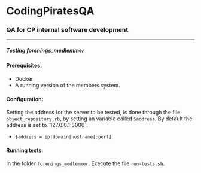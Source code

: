 # CodingPiratesQA
### QA for CP internal software development
---
##### Testing forenings_medlemmer
#### Prerequisites:

* Docker.
* A running version of the members system.

#### Configuration:

Setting the address for the server to be tested, is done through the file `object_repository.rb`,
by setting an variable called `$address`. By default the address is set to ´127.0.0.1:8000´.
* `$address = ip|domain|hostname[:port]`

#### Running tests:
In the folder `forenings_medlemmer`.
Execute the file `run-tests.sh`.
